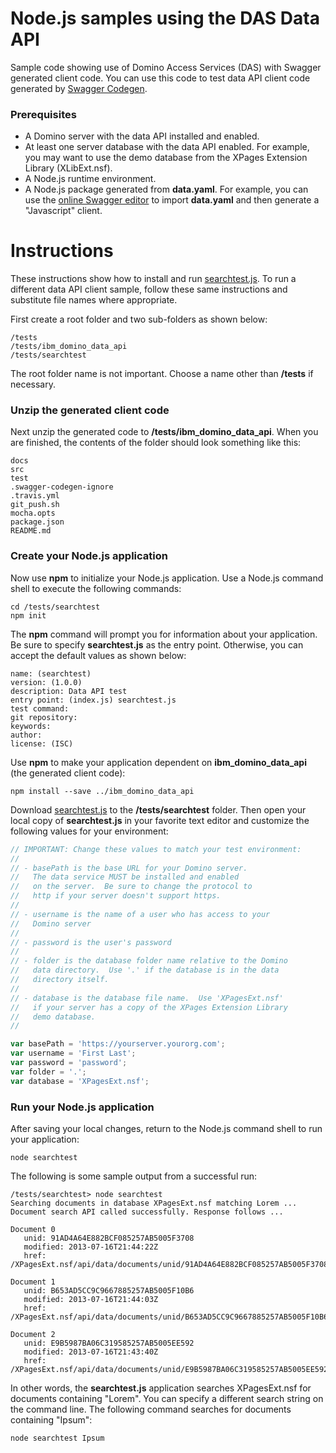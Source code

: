 <!---
  © Copyright IBM Corp. 2017
  
  Licensed under the Apache License, Version 2.0 (the "License"); 
  you may not use this file except in compliance with the License. 
  You may obtain a copy of the License at:
  
  http://www.apache.org/licenses/LICENSE-2.0 
  
  Unless required by applicable law or agreed to in writing, software 
  distributed under the License is distributed on an "AS IS" BASIS, 
  WITHOUT WARRANTIES OR CONDITIONS OF ANY KIND, either express or 
  implied. See the License for the specific language governing 
--->

# Node.js samples using the DAS Data API
Sample code showing use of Domino Access Services (DAS) with Swagger
generated client code.  You can use this code to test data API client
code generated by
[Swagger Codegen](https://github.com/swagger-api/swagger-codegen).

### Prerequisites
- A Domino server with the data API installed and enabled.
- At least one server database with the data API enabled.
  For example, you may want to use the demo database from
  the XPages Extension Library (XLibExt.nsf).  
- A Node.js runtime environment.
- A Node.js package generated from **data.yaml**.  For example,
  you can use the [online Swagger editor](http://editor2.swagger.io)
  to import **data.yaml** and then generate a "Javascript" client.

# Instructions
These instructions show how to install and run [searchtest.js](searchtest.js).
To run a different data API client sample, follow these same instructions
and substitute file names where appropriate.

First create a root folder and two sub-folders as shown below:

```
/tests
/tests/ibm_domino_data_api
/tests/searchtest
```

The root folder name is not important.  Choose a name other than
**/tests** if necessary.

### Unzip the generated client code
Next unzip the generated code to **/tests/ibm_domino_data_api**.
When you are finished, the contents of the folder should look
something like this:

```
docs
src
test
.swagger-codegen-ignore
.travis.yml
git_push.sh
mocha.opts
package.json
README.md
```

### Create your Node.js application
Now use **npm** to initialize your Node.js application. Use a Node.js 
command shell to execute the following commands:

```
cd /tests/searchtest
npm init
```

The **npm** command will prompt you for information about your
application.  Be sure to specify **searchtest.js** as the
entry point.  Otherwise, you can accept the default values
as shown below:

```
name: (searchtest)
version: (1.0.0)
description: Data API test
entry point: (index.js) searchtest.js
test command:
git repository:
keywords:
author:
license: (ISC)
```

Use **npm** to make your application dependent on **ibm_domino_data_api**
(the generated client code):

```
npm install --save ../ibm_domino_data_api
```

Download [searchtest.js](searchtest.js) to the **/tests/searchtest** folder.
Then open your local copy of **searchtest.js** in your favorite text editor
and customize the following values for your environment:

```javascript
// IMPORTANT: Change these values to match your test environment:
//
// - basePath is the base URL for your Domino server.
//   The data service MUST be installed and enabled
//   on the server.  Be sure to change the protocol to
//   http if your server doesn't support https.
//
// - username is the name of a user who has access to your
//   Domino server
//
// - password is the user's password
//
// - folder is the database folder name relative to the Domino
//   data directory.  Use '.' if the database is in the data
//   directory itself.
//
// - database is the database file name.  Use 'XPagesExt.nsf'
//   if your server has a copy of the XPages Extension Library
//   demo database.
//

var basePath = 'https://yourserver.yourorg.com';
var username = 'First Last';
var password = 'password';
var folder = '.';
var database = 'XPagesExt.nsf';
```

### Run your Node.js application
After saving your local changes, return to the Node.js command shell to run 
your application:

```
node searchtest
```

The following is some sample output from a successful run:

```
/tests/searchtest> node searchtest
Searching documents in database XPagesExt.nsf matching Lorem ...
Document search API called successfully. Response follows ...

Document 0
   unid: 91AD4A64E882BCF085257AB5005F3708
   modified: 2013-07-16T21:44:22Z
   href: /XPagesExt.nsf/api/data/documents/unid/91AD4A64E882BCF085257AB5005F3708

Document 1
   unid: B653AD5CC9C9667885257AB5005F10B6
   modified: 2013-07-16T21:44:03Z
   href: /XPagesExt.nsf/api/data/documents/unid/B653AD5CC9C9667885257AB5005F10B6

Document 2
   unid: E9B5987BA06C319585257AB5005EE592
   modified: 2013-07-16T21:43:40Z
   href: /XPagesExt.nsf/api/data/documents/unid/E9B5987BA06C319585257AB5005EE592
```

In other words, the **searchtest.js** application searches XPagesExt.nsf
for documents containing "Lorem".  You can specify a different search
string on the command line.  The following command searches for documents
containing "Ipsum":

```
node searchtest Ipsum
```
